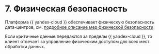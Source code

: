 # 7. Физическая безопасность

Платформа {{ yandex-cloud }} обеспечивает физическую безопасность дата-центров, см. [подробное описание мер физической безопасности](../../../security/standarts.md).

Если критичные данные передаются за пределы {{ yandex-cloud }}, то клиент отвечает за управление физическим доступом для всех мест обработки данных.
